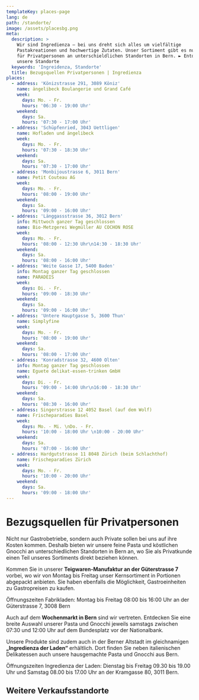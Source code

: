 ```yaml
---
templateKey: places-page
lang: de
path: /standorte/
image: /assets/placesbg.png
meta:
  description: >
    Wir sind Ingredienza – bei uns dreht sich alles um vielfältige
    Pastakreationen und hochwertige Zutaten. Unser Sortiment gibt es nun auch
    für Privatpersonen an unterschieldlichen Standorten in Bern. ► Entdecken Sie
    unsere Standorte
  keywords: 'Ingreidenza, Standorte'
  title: Bezugsquellen Privatpersonen | Ingredienza
places:
  - address: 'Könizstrasse 291, 3089 Köniz'
    name: ängelibeck Boulangerie und Grand Café
    week:
      days: Mo. - Fr.
      hours: '06:30 - 19:00 Uhr'
    weekend:
      days: Sa.
      hours: '07:30 - 17:00 Uhr'
  - address: 'Schüpfenried, 3043 Uettligen'
    name: Hofladen und ängelibeck
    week:
      days: Mo. - Fr.
      hours: '07:30 - 18:30 Uhr'
    weekend:
      days: Sa.
      hours: '07:30 - 17:00 Uhr'
  - address: 'Monbijoustrasse 6, 3011 Bern'
    name: Petit Couteau AG
    week:
      days: Mo. - Fr.
      hours: '08:00 - 19:00 Uhr'
    weekend:
      days: Sa.
      hours: '09:00 - 16:00 Uhr'
  - address: 'Länggassstrasse 36, 3012 Bern'
    info: Mittwoch ganzer Tag geschlossen
    name: Bio-Metzgerei Wegmüller AU COCHON ROSE
    week:
      days: Mo. - Fr.
      hours: '08:00 - 12:30 Uhr\n14:30 - 18:30 Uhr'
    weekend:
      days: Sa.
      hours: '08:00 - 16:00 Uhr'
  - address: 'Weite Gasse 17, 5400 Baden'
    info: Montag ganzer Tag geschlossen
    name: PARADEIS
    week:
      days: Di. - Fr.
      hours: '09:00 - 18:30 Uhr'
    weekend:
      days: Sa.
      hours: '09:00 - 16:00 Uhr'
  - address: 'Untere Hauptgasse 5, 3600 Thun'
    name: Simplyfine
    week:
      days: Mo. - Fr.
      hours: '08:00 - 19:00 Uhr'
    weekend:
      days: Sa.
      hours: '08:00 - 17:00 Uhr'
  - address: 'Konradstrasse 32, 4600 Olten'
    info: Montag ganzer Tag geschlossen
    name: Eguete delikat-essen-trinken GmbH
    week:
      days: Di. - Fr.
      hours: '09:00 - 14:00 Uhr\n16:00 - 18:30 Uhr'
    weekend:
      days: Sa.
      hours: '08:30 - 16:00 Uhr'
  - address: Singerstrasse 12 4052 Basel (auf dem Wolf)
    name: Frischeparadies Basel
    week:
      days: Mo. - Mi. \nDo. - Fr.
      hours: '10:00 - 18:00 Uhr \n10:00 - 20:00 Uhr'
    weekend:
      days: Sa.
      hours: '07:00 - 16:00 Uhr'
  - address: Hardgutstrasse 11 8048 Zürich (beim Schlachthof)
    name: Frischeparadies Zürich
    week:
      days: Mo. - Fr.
      hours: '10:00 - 20:00 Uhr'
    weekend:
      days: Sa.
      hours: '09:00 - 18:00 Uhr'
---
```

# Bezugs&shy;quellen für Privat&shy;personen

Nicht nur Gastrobetriebe, sondern auch Private sollen bei uns auf ihre Kosten
kommen. Deshalb bieten wir unsere feine Pasta und köstlichen Gnocchi an
unterschiedlichen Standorten in Bern an, wo Sie als Privatkunde einen Teil
unseres Sortiments direkt beziehen können.

Kommen Sie in unserer **Teigwaren-Manufaktur an der Güterstrasse 7** vorbei, wo wir
von Montag bis Freitag unser Kernsortiment in Portionen abgepackt anbieten. Sie
haben ebenfalls die Möglichkeit, Gastroeinheiten zu Gastropreisen zu kaufen.

Öffnungszeiten Fabrikladen: Montag bis Freitag 08:00 bis 16:00 Uhr
an der Güterstrasse 7, 3008 Bern

Auch auf dem **Wochenmarkt in Bern** sind wir vertreten. Entdecken Sie eine breite
Auswahl unserer Pasta und Gnocchi jeweils samstags zwischen 07:30 und 12:00 Uhr
auf dem Bundesplatz vor der Nationalbank.

Unsere Produkte sind zudem auch in der Berner Altstadt im gleichnamigen
**„Ingredienza der Laden“** erhältlich. Dort finden Sie neben italienischen
Delikatessen auch unsere hausgemachte Pasta und Gnocchi aus Bern.

Öffnungszeiten Ingredienza der Laden: Dienstag bis Freitag 09.30 bis 19.00 Uhr
und Samstag 08.00 bis 17.00 Uhr an der Kramgasse 80, 3011 Bern.

## Weitere Verkaufs&shy;standorte
